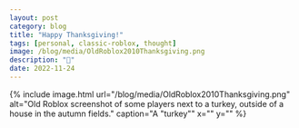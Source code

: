 ```yaml
---
layout: post
category: blog
title: "Happy Thanksgiving!"
tags: [personal, classic-roblox, thought]
image: /blog/media/OldRoblox2010Thanksgiving.png
description: "🦃"
date: 2022-11-24
---
```


{% include image.html url="/blog/media/OldRoblox2010Thanksgiving.png" alt="Old Roblox screenshot of some players next to a turkey, outside of a house in the autumn fields." caption="A \"turkey\"" x="" y="" %}

